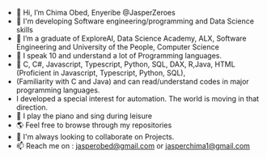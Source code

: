 - 👋 Hi, I’m Chima Obed, Enyeribe @JasperZeroes 
- 👀 I'm developing Software engineering/programming and Data Science skills
- 🌱 I’m a graduate of ExploreAI, Data Science Academy, ALX, Software Engineering and University of the People, Computer Science
- 🤭 I speak 10 and understand a lot of Programming languages.
- 🐍 C, C#, Javascript, Typescript, Python, SQL, DAX, R,Java, HTML (Proficient in Javascript, Typescript, Python, SQL),
-    (Familiarity with C and Java) and can read/understand codes in major programming languages.
-    I developed a special interest for automation. The world is moving in that direction. 
- 🤭  I play the piano and sing during leisure
- 🌎 Feel free to browse through my repositories
- 💞️ I'm always looking to collaborate on Projects.
- 📫 Reach me on : jasperobed@gmail.com or jasperchima1@gmail.com

<!---
Jasperobed/Jasperobed is a ✨ special ✨ repository because its `README.md` (this file) appears on your GitHub profile.
You can click the Preview link to take a look at your changes.
--->
